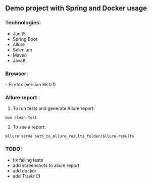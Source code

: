 <h2> Demo project with Spring and Docker usage</h2>

<h3>Technologies:</h3>

- Junit5
- Spring Boot
- Allure
- Selenium
- Maven
- Java8
 
<h3>Browser:</h3>
- Firefox (version 88.0.1)

<h3>Allure report :</h3>

1. To run tests and generate Allure report:
```$xslt
mvn clean test
```

2. To see a report:

```$xslt
allure serve path_to_allure_results_folder/allure-results
```

<h3>TODO:</h3>

- fix failing tests
- add screenshots to allure report
- add docker
- add Travis CI

